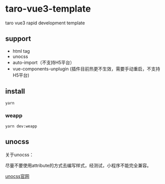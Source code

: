 # taro-vue3-template
taro vue3 rapid development template

## support

- html tag
- unocss
- auto-import（不支持H5平台）
- vue-components-unplugin (插件目前热更不生效，需要手动重启，不支持H5平台)

## install

```
yarn
```

### weapp

```
yarn dev:weapp
```

## unocss

关于unocss：

尽量不要使用attribute的方式去编写样式，经测试，小程序不能完全兼容。

[unocss官网](https://uno.antfu.me/)
